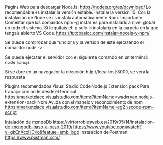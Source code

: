 Pagina Web para descargar NodeJs:
https://nodejs.org/es/download/
Lo recomendable es instalar la versión estable.
Instalar la version 10. Con la instalación de Node se os instala automaticamente Npm.
Importante: Comentar que los comandos npm -g install es para instalarlo a nivel global en todo el sistema. Si le quitais el -g solo lo instalaria en la carpeta en la que tengais abierto VS Code.
https://tutobasico.com/instalar-nodejs-y-npm/


Se puede comprobar que funciona y la versión de este ejecutando el comando:
node -v


Se puede ejecutar el servidor con el siguiente comando en un terminal:
node hola.js


Si se abre en un navegador la dirección http://localhost:3000, se verá la respuesta



Plugins recomendados Visual Studio Code
Node.js Extension pack Para trabajar con node desde el terminal
https://marketplace.visualstudio.com/items?itemName=waderyan.nodejs-extension-pack
Npm Ayuda con el manejo y reconocimiento de npm
https://marketplace.visualstudio.com/items?itemName=eg2.vscode-npm-script


Intalación de mongoDb
https://victorroblesweb.es/2019/05/14/instalacion-de-mongodb-paso-a-paso-2019/
https://www.youtube.com/watch?v=gkCnXcxHC4o&feature=emb_logo
Instalacion de Postman
https://www.postman.com/
